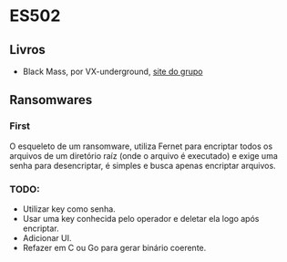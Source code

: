# ES502

## Livros

- Black Mass, por VX-underground, <a href="https://vx-underground.org/">site do grupo</a>

## Ransomwares

### First

O esqueleto de um ransomware, utiliza Fernet para encriptar todos os arquivos de um diretório raíz (onde o arquivo é executado) e exige uma senha para desencriptar, é simples e busca apenas encriptar arquivos.

### TODO:
- Utilizar key como senha.
- Usar uma key conhecida pelo operador e deletar ela logo após encriptar. 
- Adicionar UI.
- Refazer em C ou Go para gerar binário coerente.
